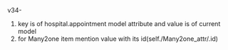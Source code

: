 v34-
1. key is of hospital.appointment model attribute and value is of current model
2. for Many2one item mention value with its id(self./Many2one_attr/.id)